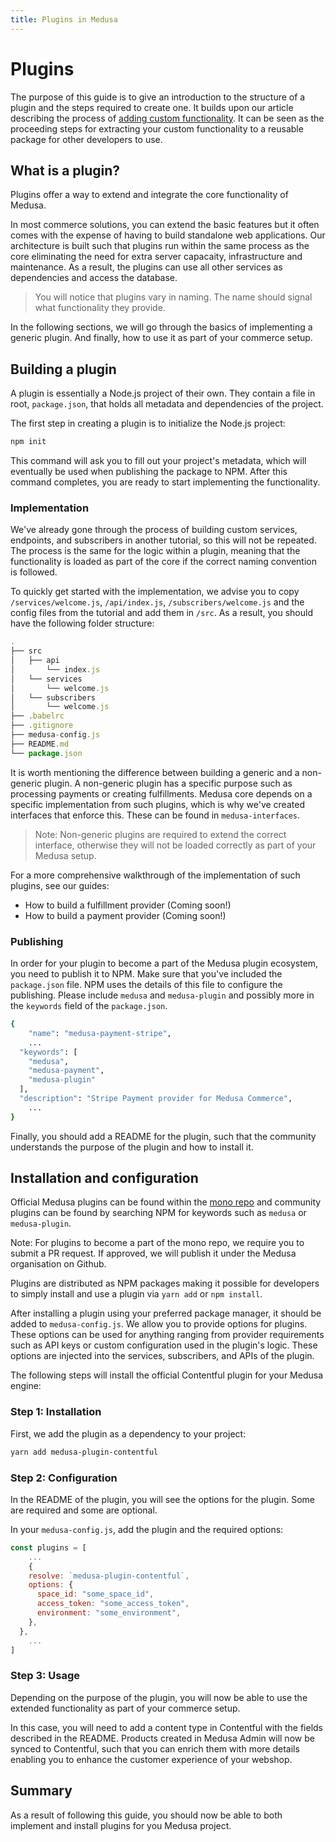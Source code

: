 ```yaml
---
title: Plugins in Medusa
---
```


# Plugins

The purpose of this guide is to give an introduction to the structure of a plugin and the steps required to create one. It builds upon our article describing the process of [adding custom functionality](https://docs.medusa-commerce.com/tutorials/adding-custom-functionality). It can be seen as the proceeding steps for extracting your custom functionality to a reusable package for other developers to use.

## What is a plugin?

Plugins offer a way to extend and integrate the core functionality of Medusa.

In most commerce solutions, you can extend the basic features but it often comes with the expense of having to build standalone web applications. Our architecture is built such that plugins run within the same process as the core eliminating the need for extra server capacaity, infrastructure and maintenance. As a result, the plugins can use all other services as dependencies and access the database.

> You will notice that plugins vary in naming. The name should signal what functionality they provide.

In the following sections, we will go through the basics of implementing a generic plugin. And finally, how to use it as part of your commerce setup.

## Building a plugin

A plugin is essentially a Node.js project of their own. They contain a file in root, `package.json`, that holds all metadata and dependencies of the project.

The first step in creating a plugin is to initialize the Node.js project:

```bash
npm init
```

This command will ask you to fill out your project's metadata, which will eventually be used when publishing the package to NPM. After this command completes, you are ready to start implementing the functionality.

### Implementation

We've already gone through the process of building custom services, endpoints, and subscribers in another tutorial, so this will not be repeated. The process is the same for the logic within a plugin, meaning that the functionality is loaded as part of the core if the correct naming convention is followed.

To quickly get started with the implementation, we advise you to copy `/services/welcome.js`, `/api/index.js`, `/subscribers/welcome.js` and the config files from the tutorial and add them in `/src`. As a result, you should have the following folder structure:

```js
.
├── src
│   ├── api
│       └── index.js
│   └── services
│       └── welcome.js
│   └── subscribers
│       └── welcome.js
├── .babelrc
├── .gitignore
├── medusa-config.js
├── README.md
└── package.json
```

It is worth mentioning the difference between building a generic and a non-generic plugin. A non-generic plugin has a specific purpose such as processing payments or creating fulfillments. Medusa core depends on a specific implementation from such plugins, which is why we've created interfaces that enforce this. These can be found in `medusa-interfaces`.

> Note: Non-generic plugins are required to extend the correct interface, otherwise they will not be loaded correctly as part of your Medusa setup.

For a more comprehensive walkthrough of the implementation of such plugins, see our guides:

- How to build a fulfillment provider (Coming soon!)
- How to build a payment provider (Coming soon!)

### Publishing

In order for your plugin to become a part of the Medusa plugin ecosystem, you need to publish it to NPM. Make sure that you've included the `package.json` file. NPM uses the details of this file to configure the publishing. Please include `medusa` and `medusa-plugin` and possibly more in the `keywords` field of the `package.json`.

```bash
{
	"name": "medusa-payment-stripe",
	...
  "keywords": [
    "medusa",
    "medusa-payment",
    "medusa-plugin"
  ],
  "description": "Stripe Payment provider for Medusa Commerce",
	...
}
```

Finally, you should add a README for the plugin, such that the community understands the purpose of the plugin and how to install it.

## Installation and configuration

Official Medusa plugins can be found within the [mono repo](https://github.com/medusajs/medusa/tree/master/packages) and community plugins can be found by searching NPM for keywords such as `medusa` or `medusa-plugin`.

Note: For plugins to become a part of the mono repo, we require you to submit a PR request. If approved, we will publish it under the Medusa organisation on Github.

Plugins are distributed as NPM packages making it possible for developers to simply install and use a plugin via `yarn add` or `npm install`.

After installing a plugin using your preferred package manager, it should be added to `medusa-config.js`. We allow you to provide options for plugins. These options can be used for anything ranging from provider requirements such as API keys or custom configuration used in the plugin's logic. These options are injected into the services, subscribers, and APIs of the plugin.

The following steps will install the official Contentful plugin for your Medusa engine:

### Step 1: Installation

First, we add the plugin as a dependency to your project:

```bash
yarn add medusa-plugin-contentful
```

### Step 2: Configuration

In the README of the plugin, you will see the options for the plugin. Some are required and some are optional.

In your `medusa-config.js`, add the plugin and the required options:

```js
const plugins = [
	...
	{
    resolve: `medusa-plugin-contentful`,
    options: {
      space_id: "some_space_id",
      access_token: "some_access_token",
      environment: "some_environment",
    },
  },
	...
]
```

### Step 3: Usage

Depending on the purpose of the plugin, you will now be able to use the extended functionality as part of your commerce setup.

In this case, you will need to add a content type in Contentful with the fields described in the README. Products created in Medusa Admin will now be synced to Contentful, such that you can enrich them with more details enabling you to enhance the customer experience of your webshop.

## Summary

As a result of following this guide, you should now be able to both implement and install plugins for you Medusa project.
